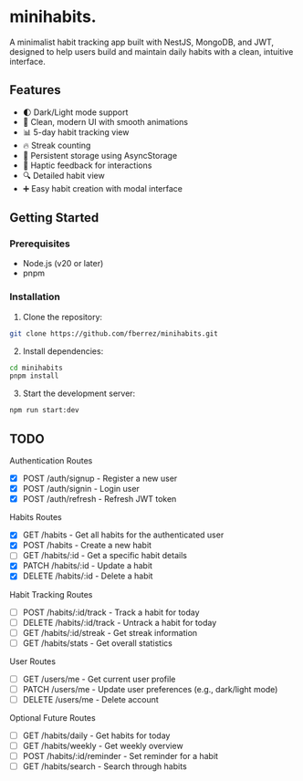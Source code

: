 # minihabits.

A minimalist habit tracking app built with NestJS, MongoDB, and JWT, designed to help users build and maintain daily habits with a clean, intuitive interface.

## Features

- 🌓 Dark/Light mode support
- 📱 Clean, modern UI with smooth animations
- 📊 5-day habit tracking view
- 🔥 Streak counting
- 💾 Persistent storage using AsyncStorage
- 📲 Haptic feedback for interactions
- 🔍 Detailed habit view
- ➕ Easy habit creation with modal interface

## Getting Started

### Prerequisites

- Node.js (v20 or later)
- pnpm

### Installation

1. Clone the repository:

```bash
git clone https://github.com/fberrez/minihabits.git
```

2. Install dependencies:

```bash
cd minihabits
pnpm install
```

3. Start the development server:

```bash
npm run start:dev
```

## TODO

Authentication Routes
- [x] POST /auth/signup - Register a new user
- [x] POST /auth/signin - Login user
- [x] POST /auth/refresh - Refresh JWT token

Habits Routes
- [x] GET /habits - Get all habits for the authenticated user
- [x] POST /habits - Create a new habit
- [ ] GET /habits/:id - Get a specific habit details
- [x] PATCH /habits/:id - Update a habit
- [x] DELETE /habits/:id - Delete a habit

Habit Tracking Routes
- [ ] POST /habits/:id/track - Track a habit for today
- [ ] DELETE /habits/:id/track - Untrack a habit for today
- [ ] GET /habits/:id/streak - Get streak information
- [ ] GET /habits/stats - Get overall statistics

User Routes
- [ ] GET /users/me - Get current user profile
- [ ] PATCH /users/me - Update user preferences (e.g., dark/light mode)
- [ ] DELETE /users/me - Delete account

Optional Future Routes
- [ ] GET /habits/daily - Get habits for today
- [ ] GET /habits/weekly - Get weekly overview
- [ ] POST /habits/:id/reminder - Set reminder for a habit
- [ ] GET /habits/search - Search through habits